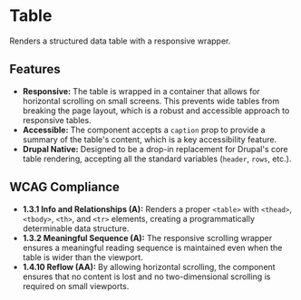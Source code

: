 # Table

Renders a structured data table with a responsive wrapper.

## Features

- **Responsive:** The table is wrapped in a container that allows for horizontal
  scrolling on small screens. This prevents wide tables from breaking the page
  layout, which is a robust and accessible approach to responsive tables.
- **Accessible:** The component accepts a `caption` prop to provide a summary of
  the table's content, which is a key accessibility feature.
- **Drupal Native:** Designed to be a drop-in replacement for Drupal's core
  table rendering, accepting all the standard variables (`header`, `rows`,
  etc.).

## WCAG Compliance

- **1.3.1 Info and Relationships (A):** Renders a proper `<table>`
  with `<thead>`, `<tbody>`, `<th>`, and `<tr>` elements, creating a
  programmatically determinable data structure.
- **1.3.2 Meaningful Sequence (A):** The responsive scrolling wrapper ensures a
  meaningful reading sequence is maintained even when the table is wider than
  the viewport.
- **1.4.10 Reflow (AA):** By allowing horizontal scrolling, the component
  ensures that no content is lost and no two-dimensional scrolling is required
  on small viewports.
